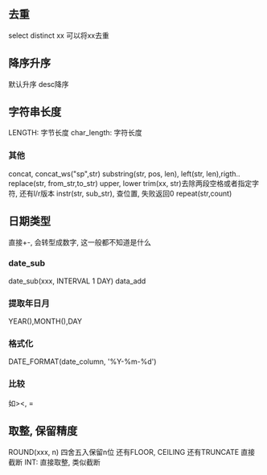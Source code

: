 ## 去重
select distinct xx
可以将xx去重

## 降序升序
默认升序
desc降序
## 字符串长度
LENGTH: 字节长度
char_length: 字符长度
### 其他
concat, concat_ws("sp",str)
substring(str, pos, len), left(str, len),rigth..
replace(str, from_str,to_str)
upper, lower
trim(xx, str)去除两段空格或者指定字符, 还有l/r版本
instr(str, sub_str), 查位置, 失败返回0
repeat(str,count)

## 日期类型
直接+-, 会转型成数字, 这一般都不知道是什么
### date_sub
date_sub(xxx, INTERVAL 1 DAY)
data_add
### 提取年日月
YEAR(),MONTH(),DAY
### 格式化
DATE_FORMAT(date_column, '%Y-%m-%d')
### 比较
如><, =

## 取整, 保留精度
ROUND(xxx, n)
四舍五入保留n位
还有FLOOR, CEILING
还有TRUNCATE 直接截断
INT: 直接取整, 类似截断
